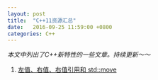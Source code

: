 ```yaml
---
layout: post
title:  "C++11资源汇总"
date:   2016-09-25 11:59:00 +0800
categories: C++
---
```


*本文中列出了C++新特性的一些文章。持续更新～～*

1. [左值、右值、右值引用和 std::move](http://www.cprogramming.com/c++11/rvalue-references-and-move-semantics-in-c++11.html "rvalue")